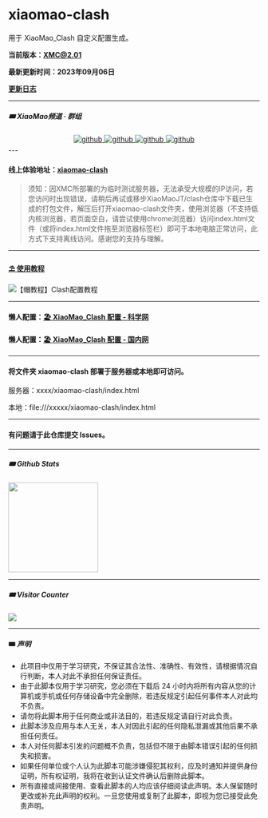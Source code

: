 # xiaomao-clash

用于 XiaoMao_Clash 自定义配置生成。

**当前版本：XMC@2.01**

**最新更新时间：2023年09月06日**

[**更新日志**](https://github.com/xiaomaoJT/clash/blob/main/UPDATE.md)

------



##### 🎟 XiaoMao频道 · 群组

<div align="center">
<a href="https://t.me/xiaomaoJT" target="_blank">
<img src=https://img.shields.io/badge/Telegram-XiaoMao频道-blue alt=github style="margin-bottom: 5px;" />
</a>
<a href="https://t.me/hSuMjrQppKE5MWU9" target="_blank">
<img src=https://img.shields.io/badge/Telegram-XiaoMao%E7%BE%A4%E8%81%8A-red alt=github style="margin-bottom: 5px;" />
</a>
<a href="https://t.me/Xiao_MaoMao_bot" target="_blank">
<img src=https://img.shields.io/badge/Robot-XiaoMaoBot-orange alt=github style="margin-bottom: 5px;" />
</a>
<a href="https://github.com/xiaomaoJT/xiaomaoJT/blob/main/photo/qrcode.jpg?raw=true" target="_blank">
<img src=https://img.shields.io/badge/WeChat-小帽集团-green alt=github style="margin-bottom: 5px;" />
</a>
</div>
---

#### 线上体验地址：[xiaomao-clash](https://static-mp-4c1955c1-4e3f-4ed7-9f2b-ea2165e28195.next.bspapp.com/xiaomao-clash/index.html#/)

> 须知：因XMC所部署的为临时测试服务器，无法承受大规模的IP访问，若您访问时出现错误，请稍后再试或移步XiaoMaoJT/clash仓库中下载已生成的打包文件，解压后打开xiaomao-clash文件夹，使用浏览器（不支持低内核浏览器，若页面空白，请尝试使用chrome浏览器）访问index.html文件（或将index.html文件拖至浏览器标签栏）即可于本地电脑正常访问，此方式下支持离线访问。感谢您的支持与理解。



------

#### [⛱ 使用教程](https://github.com/xiaomaoJT/clash/tree/main/yaml)

![【帽教程】Clash配置教程](https://github.com/xiaomaoJT/clash/blob/main/【帽教程】Clash配置教程.png?raw=true)

------



#### 懒人配置：[🏖 **XiaoMao_Clash 配置 - 科学网**](https://raw.githubusercontent.com/xiaomaoJT/clash/main/yaml/Clash_XiaoMao.yaml)

#### 懒人配置：[🏖 **XiaoMao_Clash 配置 - 国内网**](https://raw.githubusercontent.com/xiaomaoJT/clash/main/yaml/Clash_Cdn_XiaoMao.yaml)

---

#### 将文件夹 xiaomao-clash 部署于服务器或本地即可访问。

服务器：xxxx/xiaomao-clash/index.html

本地：file:///xxxxx/xiaomao-clash/index.html

---

#### 有问题请于此仓库提交 Issues。


------

##### 🎟 Github Stats

<div align="left">
<img src="https://github-readme-stats.vercel.app/api?username=xiaomaoJT&show_icons=true&count_private=true&hide_border=true" align="center" style="height:180px;" />
</div>



------

##### 🎟 Visitor Counter

<div align="left">
<img src="https://komarev.com/ghpvc/?username=xiaomaoJT&&style=flat-square" align="center" />
</div>



------------

#### 🎟 ***声明***

- 此项目中仅用于学习研究，不保证其合法性、准确性、有效性，请根据情况自行判断，本人对此不承担任何保证责任。
- 由于此脚本仅用于学习研究，您必须在下载后 24 小时内将所有内容从您的计算机或手机或任何存储设备中完全删除，若违反规定引起任何事件本人对此均不负责。
- 请勿将此脚本用于任何商业或非法目的，若违反规定请自行对此负责。
- 此脚本涉及应用与本人无关，本人对因此引起的任何隐私泄漏或其他后果不承担任何责任。
- 本人对任何脚本引发的问题概不负责，包括但不限于由脚本错误引起的任何损失和损害。
- 如果任何单位或个人认为此脚本可能涉嫌侵犯其权利，应及时通知并提供身份证明，所有权证明，我将在收到认证文件确认后删除此脚本。
- 所有直接或间接使用、查看此脚本的人均应该仔细阅读此声明。本人保留随时更改或补充此声明的权利。一旦您使用或复制了此脚本，即视为您已接受此免责声明。
